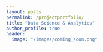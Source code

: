 ```yaml
---
layout: posts
permalink: /projectportfolio/
title: "Data Science & Analytics"
author_profile: true
header:
  image: "/images/coming_soon.png"
---
```

